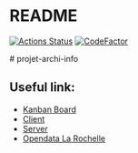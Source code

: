 # README
[![Actions Status](https://github.com/Nocturlab/projet-archi-info-server/workflows/Build%20Unix/badge.svg)](https://github.com/{owner}/{repo}/actions)
[![CodeFactor](https://www.codefactor.io/repository/github/nocturlab/projet-archi-info-server/badge)](https://www.codefactor.io/repository/github/nocturlab/projet-archi-info-server)

\# projet-archi-info

## Useful link:

* [Kanban Board](https://github.com/orgs/Nocturlab/teams/projet-archi-data/projects)
* [Client](https://github.com/Nocturlab/projet-archi-info-client)
* [Server](https://github.com/Nocturlab/projet-archi-info-server)
* [Opendata La Rochelle](https://opendata.larochelle.fr/dataset/?fwp_sscatgorie=stationnement)

